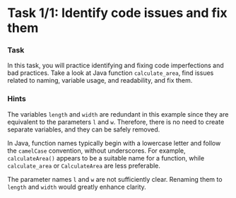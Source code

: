 # Task 1/1: Identify code issues and fix them

### Task

In this task, you will practice identifying and fixing code imperfections and bad practices.
Take a look at Java function `calculate_area`, find issues related to naming, variable usage, and readability, and fix
them.

### Hints

<div class="hint" title="Redundant variable hint">

The variables `length` and `width` are redundant in this example since they are equivalent to the parameters `l`
and `w`.
Therefore, there is no need to create separate variables, and they can be safely removed.
</div>

<div class="hint" title="Naming hint">

In Java, function names typically begin with a lowercase letter and follow the `camelCase` convention, without
underscores.
For example, `calculateArea()` appears to be a suitable name for a function, while `calculate_area` or `CalculateArea`
are less preferable.

The parameter names `l` and `w` are not sufficiently clear. Renaming them to `length` and `width` would greatly enhance
clarity.
</div>
